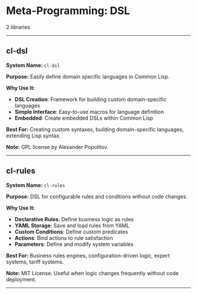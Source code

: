 # Meta-Programming: DSL

2 libraries

---

## cl-dsl

**System Name:** `cl-dsl`

**Purpose:** Easily define domain specific languages in Common Lisp.

**Why Use It:**
- **DSL Creation**: Framework for building custom domain-specific languages
- **Simple Interface**: Easy-to-use macros for language definition
- **Embedded**: Create embedded DSLs within Common Lisp

**Best For:** Creating custom syntaxes, building domain-specific languages, extending Lisp syntax.

**Note:** GPL license by Alexander Popolitov.

---


## cl-rules

**System Name:** `cl-rules`

**Purpose:** DSL for configurable rules and conditions without code changes.

**Why Use It:**
- **Declarative Rules**: Define business logic as rules
- **YAML Storage**: Save and load rules from YAML
- **Custom Conditions**: Define custom predicates
- **Actions**: Bind actions to rule satisfaction
- **Parameters**: Define and modify system variables

**Best For:** Business rules engines, configuration-driven logic, expert systems, tariff systems.

**Note:** MIT License. Useful when logic changes frequently without code deployment.

---


